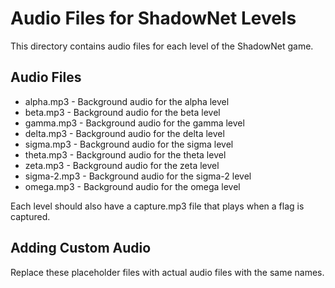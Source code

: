 # Audio Files for ShadowNet Levels

This directory contains audio files for each level of the ShadowNet game.

## Audio Files
- alpha.mp3 - Background audio for the alpha level
- beta.mp3 - Background audio for the beta level
- gamma.mp3 - Background audio for the gamma level
- delta.mp3 - Background audio for the delta level
- sigma.mp3 - Background audio for the sigma level
- theta.mp3 - Background audio for the theta level
- zeta.mp3 - Background audio for the zeta level
- sigma-2.mp3 - Background audio for the sigma-2 level
- omega.mp3 - Background audio for the omega level

Each level should also have a capture.mp3 file that plays when a flag is captured.

## Adding Custom Audio
Replace these placeholder files with actual audio files with the same names.

